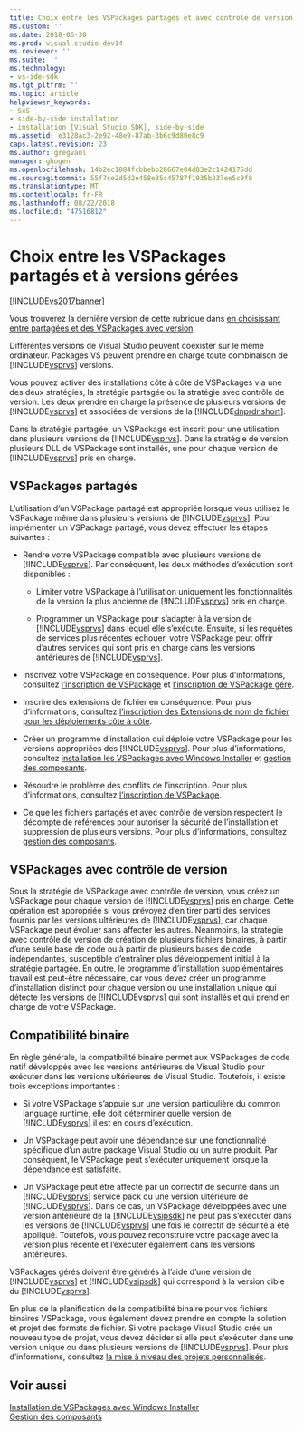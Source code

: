 ```yaml
---
title: Choix entre les VSPackages partagés et avec contrôle de version | Microsoft Docs
ms.custom: ''
ms.date: 2018-06-30
ms.prod: visual-studio-dev14
ms.reviewer: ''
ms.suite: ''
ms.technology:
- vs-ide-sdk
ms.tgt_pltfrm: ''
ms.topic: article
helpviewer_keywords:
- SxS
- side-by-side installation
- installation [Visual Studio SDK], side-by-side
ms.assetid: e3128ac3-2e92-48e9-87ab-3b6c9d80e8c9
caps.latest.revision: 23
ms.author: gregvanl
manager: ghogen
ms.openlocfilehash: 14b2ec1884fcbbebb28667e04d03e2c1424175dd
ms.sourcegitcommit: 55f7ce2d5d2e458e35c45787f1935b237ee5c9f8
ms.translationtype: MT
ms.contentlocale: fr-FR
ms.lasthandoff: 08/22/2018
ms.locfileid: "47516812"
---
```

# <a name="choosing-between-shared-and-versioned-vspackages"></a>Choix entre les VSPackages partagés et à versions gérées
[!INCLUDE[vs2017banner](../includes/vs2017banner.md)]

Vous trouverez la dernière version de cette rubrique dans [en choisissant entre partagées et des VSPackages avec version](https://docs.microsoft.com/visualstudio/extensibility/choosing-between-shared-and-versioned-vspackages).  
  
Différentes versions de Visual Studio peuvent coexister sur le même ordinateur. Packages VS peuvent prendre en charge toute combinaison de [!INCLUDE[vsprvs](../includes/vsprvs-md.md)] versions.  
  
 Vous pouvez activer des installations côte à côte de VSPackages via une des deux stratégies, la stratégie partagée ou la stratégie avec contrôle de version. Les deux prendre en charge la présence de plusieurs versions de [!INCLUDE[vsprvs](../includes/vsprvs-md.md)] et associées de versions de la [!INCLUDE[dnprdnshort](../includes/dnprdnshort-md.md)].  
  
 Dans la stratégie partagée, un VSPackage est inscrit pour une utilisation dans plusieurs versions de [!INCLUDE[vsprvs](../includes/vsprvs-md.md)]. Dans la stratégie de version, plusieurs DLL de VSPackage sont installés, une pour chaque version de [!INCLUDE[vsprvs](../includes/vsprvs-md.md)] pris en charge.  
  
## <a name="shared-vspackages"></a>VSPackages partagés  
 L’utilisation d’un VSPackage partagé est appropriée lorsque vous utilisez le VSPackage même dans plusieurs versions de [!INCLUDE[vsprvs](../includes/vsprvs-md.md)]. Pour implémenter un VSPackage partagé, vous devez effectuer les étapes suivantes :  
  
-   Rendre votre VSPackage compatible avec plusieurs versions de [!INCLUDE[vsprvs](../includes/vsprvs-md.md)]. Par conséquent, les deux méthodes d’exécution sont disponibles :  
  
    -   Limiter votre VSPackage à l’utilisation uniquement les fonctionnalités de la version la plus ancienne de [!INCLUDE[vsprvs](../includes/vsprvs-md.md)] pris en charge.  
  
    -   Programmer un VSPackage pour s’adapter à la version de [!INCLUDE[vsprvs](../includes/vsprvs-md.md)] dans lequel elle s’exécute. Ensuite, si les requêtes de services plus récentes échouer, votre VSPackage peut offrir d’autres services qui sont pris en charge dans les versions antérieures de [!INCLUDE[vsprvs](../includes/vsprvs-md.md)].  
  
-   Inscrivez votre VSPackage en conséquence. Pour plus d’informations, consultez [l’inscription de VSPackage](../extensibility/internals/vspackage-registration.md) et [l’inscription de VSPackage géré](http://msdn.microsoft.com/en-us/f69e0ea3-6a92-4639-8ca9-4c9c210e58a1).  
  
-   Inscrire des extensions de fichier en conséquence. Pour plus d’informations, consultez [l’inscription des Extensions de nom de fichier pour les déploiements côte à côte](../extensibility/registering-file-name-extensions-for-side-by-side-deployments.md).  
  
-   Créer un programme d’installation qui déploie votre VSPackage pour les versions appropriées des [!INCLUDE[vsprvs](../includes/vsprvs-md.md)]. Pour plus d’informations, consultez [installation les VSPackages avec Windows Installer](../extensibility/internals/installing-vspackages-with-windows-installer.md) et [gestion des composants](../extensibility/internals/component-management.md).  
  
-   Résoudre le problème des conflits de l’inscription. Pour plus d’informations, consultez [l’inscription de VSPackage](../extensibility/internals/vspackage-registration.md).  
  
-   Ce que les fichiers partagés et avec contrôle de version respectent le décompte de références pour autoriser la sécurité de l’installation et suppression de plusieurs versions. Pour plus d’informations, consultez [gestion des composants](../extensibility/internals/component-management.md).  
  
## <a name="versioned-vspackages"></a>VSPackages avec contrôle de version  
 Sous la stratégie de VSPackage avec contrôle de version, vous créez un VSPackage pour chaque version de [!INCLUDE[vsprvs](../includes/vsprvs-md.md)] pris en charge. Cette opération est appropriée si vous prévoyez d’en tirer parti des services fournis par les versions ultérieures de [!INCLUDE[vsprvs](../includes/vsprvs-md.md)], car chaque VSPackage peut évoluer sans affecter les autres. Néanmoins, la stratégie avec contrôle de version de création de plusieurs fichiers binaires, à partir d’une seule base de code ou à partir de plusieurs bases de code indépendantes, susceptible d’entraîner plus développement initial à la stratégie partagée. En outre, le programme d’installation supplémentaires travail est peut-être nécessaire, car vous devez créer un programme d’installation distinct pour chaque version ou une installation unique qui détecte les versions de [!INCLUDE[vsprvs](../includes/vsprvs-md.md)] qui sont installés et qui prend en charge de votre VSPackage.  
  
## <a name="binary-compatibility"></a>Compatibilité binaire  
 En règle générale, la compatibilité binaire permet aux VSPackages de code natif développés avec les versions antérieures de Visual Studio pour exécuter dans les versions ultérieures de Visual Studio. Toutefois, il existe trois exceptions importantes :  
  
-   Si votre VSPackage s’appuie sur une version particulière du common language runtime, elle doit déterminer quelle version de [!INCLUDE[vsprvs](../includes/vsprvs-md.md)] il est en cours d’exécution.  
  
-   Un VSPackage peut avoir une dépendance sur une fonctionnalité spécifique d’un autre package Visual Studio ou un autre produit. Par conséquent, le VSPackage peut s’exécuter uniquement lorsque la dépendance est satisfaite.  
  
-   Un VSPackage peut être affecté par un correctif de sécurité dans un [!INCLUDE[vsprvs](../includes/vsprvs-md.md)] service pack ou une version ultérieure de [!INCLUDE[vsprvs](../includes/vsprvs-md.md)]. Dans ce cas, un VSPackage développées avec une version antérieure de la [!INCLUDE[vsipsdk](../includes/vsipsdk-md.md)] ne peut pas s’exécuter dans les versions de [!INCLUDE[vsprvs](../includes/vsprvs-md.md)] une fois le correctif de sécurité a été appliqué. Toutefois, vous pouvez reconstruire votre package avec la version plus récente et l’exécuter également dans les versions antérieures.  
  
 VSPackages gérés doivent être générés à l’aide d’une version de [!INCLUDE[vsprvs](../includes/vsprvs-md.md)] et [!INCLUDE[vsipsdk](../includes/vsipsdk-md.md)] qui correspond à la version cible du [!INCLUDE[vsprvs](../includes/vsprvs-md.md)].  
  
 En plus de la planification de la compatibilité binaire pour vos fichiers binaires VSPackage, vous également devez prendre en compte la solution et projet des formats de fichier. Si votre package Visual Studio crée un nouveau type de projet, vous devez décider si elle peut s’exécuter dans une version unique ou dans plusieurs versions de [!INCLUDE[vsprvs](../includes/vsprvs-md.md)]. Pour plus d’informations, consultez [la mise à niveau des projets personnalisés](../misc/upgrading-custom-projects.md).  
  
## <a name="see-also"></a>Voir aussi  
 [Installation de VSPackages avec Windows Installer](../extensibility/internals/installing-vspackages-with-windows-installer.md)   
 [Gestion des composants](../extensibility/internals/component-management.md)

